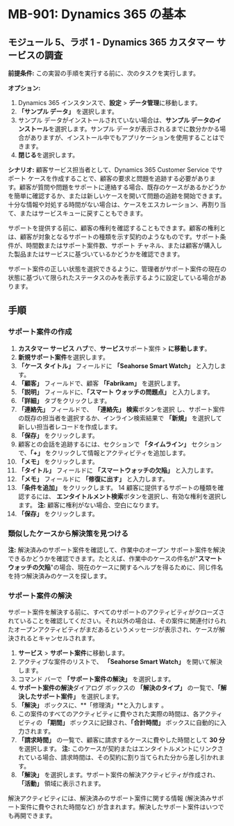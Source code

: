 ﻿---
lab:
    title: 'ラボ 01: Dynamics 365 Customer Service の調査'
    module: 'モジュール 05: Dynamics 365 Customer Service の概要'
---

# MB-901: Dynamics 365 の基本 
## モジュール 5、ラボ 1 - Dynamics 365 カスタマー サービスの調査 

**前提条件:** この実習の手順を実行する前に、次のタスクを実行します。 

**オプション:**
1. Dynamics 365 インスタンスで、**設定** > **データ管理**に移動します。 
1. **「サンプル データ」** を選択します。 
1. サンプル データがインストールされていない場合は、**サンプル データのインストール**を選択します。サンプル データが表示されるまでに数分かかる場合がありますが、インストール中でもアプリケーションを使用することはできます。 
1. **閉じる**を選択します。 

**シナリオ:**
顧客サービス担当者として、Dynamics 365 Customer Service でサポート ケースを作成することで、顧客の要求と問題を追跡する必要があります。顧客が質問や問題をサポートに連絡する場合、既存のケースがあるかどうかを簡単に確認するか、または新しいケースを開いて問題の追跡を開始できます。十分な情報や対処する時間がない場合は、ケースをエスカレーション、再割り当て、またはサービスキューに戻すこともできます。

サポートを提供する前に、顧客の権利を確認することもできます。顧客の権利とは、顧客が対象となるサポートの種類を示す契約のようなものです。サポート条件が、時間数またはサポート案件数、サポート チャネル、または顧客が購入した製品またはサービスに基づいているかどうかを確認できます。

サポート案件の正しい状態を選択できるように、管理者がサポート案件の現在の状態に基づいて限られたステータスのみを表示するように設定している場合があります。

## 手順

### サポート案件の作成

1. **カスタマー サービス ハブ**で、**サービス**サポート案件 > **に移動します**。
1. **新規サポート案件**を選択します。
1. **「ケース タイトル」** フィールドに **「Seahorse Smart Watch」** と入力します。
1. **「顧客」** フィールドで、顧客 **「Fabrikam」** を選択します。 
1. **「説明」** フィールドに、**「スマート ウォッチの問題点」** と入力します。
1. **「詳細」** タブをクリックします。
1. **「連絡先」** フィールドで、 **「連絡先」 検索**ボタンを選択 し、サポート案件の既存の担当者を選択するか、インライン検索結果で **「新規」** を選択して新しい担当者レコードを作成します。
1. **「保存」** をクリックします。
1. 顧客との会話を追跡するには、セクションで **「タイムライン」** セクションで、**「+」** をクリックして情報とアクティビティを追加します。
1. **「メモ」** をクリックします。 
1. **「タイトル」** フィールドに **「スマートウォッチの欠陥」** と入力します。   
1. **「メモ」** フィールドに **「修復に出す」** と入力します。
1. **「条件を追加」** をクリックします。 
14	顧客に提供するサポートの種類を確認するには、 **エンタイトルメント検索**ボタンを選択し、有効な権利を選択します。
 **注:** 顧客に権利がない場合、空白になります。
1. **「保存」** をクリックします。

### 類似したケースから解決策を見つける

**注:** 解決済みのサポート案件を確認して、作業中のオープン サポート案件を解決できるかどうかを確認できます。たとえば、作業中のケースの件名が"**スマートウォッチの欠陥**"の場合、現在のケースに関するヘルプを得るために、同じ件名を持つ解決済みのケースを探します。

### サポート案件の解決

サポート案件を解決する前に、すべてのサポートのアクティビティがクローズされていることを確認してください。それ以外の場合は、その案件に関連付けられたオープンアクティビティがまだあるというメッセージが表示され、ケースが解決されるとキャンセルされます。

1. **サービス** > **サポート案件**に移動します。
1. アクティブな案件のリストで、 **「Seahorse Smart Watch」** を開いて解決します。 
1. コマンド バーで **「サポート案件の解決」** を選択します。
1. **サポート案件の解決**ダイアログ ボックスの **「解決のタイプ」** の一覧で、**「解決したサポート案件」** を選択します。
1. **「解決」** ボックスに、**「修理済」**と入力します 。
1. この案件のすべてのアクティビティに費やされた実際の時間は、各アクティビティの **「期間」** ボックスに記録され、**「合計時間」** ボックスに自動的に入力されます。
1. **「請求時間」** の一覧で、顧客に請求するケースに費やした時間として  **30 分**を選択します。
 **注:** このケースが契約またはエンタイトルメントにリンクされている場合、請求時間は、その契約に割り当てられた分から差し引かれます。
1. **「解決」** を選択します。サポート案件の解決アクティビティが作成され、**「活動」** 領域に表示されます。  

解決アクティビティには、解決済みのサポート案件に関する情報 (解決済みサポート案件に費やされた時間など) が含まれます。解決したサポート案件はいつでも再開できます。
